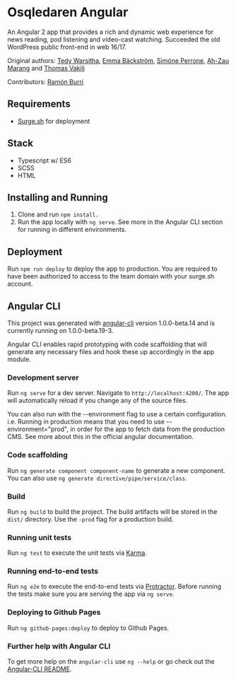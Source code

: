 # Osqledaren Angular
An Angular 2 app that provides a rich and dynamic web experience for news reading, pod listening and video-cast watching. Succeeded the old WordPress public front-end in web 16/17.

Original authors: [Tedy Warsitha](https://github.com/tedyw), [Emma Bäckström](https://github.com/emmabckstrm), [Simóne Perrone](https://github.com/simpison), [Ah-Zau Marang](https://github.com/AZNanoi) and [Thomas Vakili](https://github.com/touzen)

Contributors: [Ramón Burri](https://github.com/eLburro)

## Requirements

- [Surge.sh](https://surge.sh) for deployment

## Stack
- Typescript w/ ES6
- SCSS
- HTML

## Installing and Running

1. Clone and run `npm install.`
2. Run the app locally with `ng serve`. See more in the Angular CLI section for running in different environments.

## Deployment

Run `npm run deploy` to deploy the app to production. You are required to have been authorized to access to the team domain with your surge.sh account.

## Angular CLI

This project was generated with [angular-cli](https://github.com/angular/angular-cli) version 1.0.0-beta.14 and is currently running on 1.0.0-beta.19-3.

Angular CLI enables rapid prototyping with code scaffolding that will generate any necessary files and hook these up accordingly in the app module.

### Development server
Run `ng serve` for a dev server. Navigate to `http://localhost:4200/`. The app will automatically reload if you change any of the source files.

You can also run with the --environment flag to use a certain configuration. i.e. Running in production means that you need to use --environment="prod", in order for the app to fetch data from the production CMS. See more about this in the official angular documentation.

### Code scaffolding

Run `ng generate component component-name` to generate a new component. You can also use `ng generate directive/pipe/service/class`.

### Build

Run `ng build` to build the project. The build artifacts will be stored in the `dist/` directory. Use the `-prod` flag for a production build.

### Running unit tests

Run `ng test` to execute the unit tests via [Karma](https://karma-runner.github.io).

### Running end-to-end tests

Run `ng e2e` to execute the end-to-end tests via [Protractor](http://www.protractortest.org/). 
Before running the tests make sure you are serving the app via `ng serve`.

### Deploying to Github Pages

Run `ng github-pages:deploy` to deploy to Github Pages.

### Further help with Angular CLI

To get more help on the `angular-cli` use `ng --help` or go check out the [Angular-CLI README](https://github.com/angular/angular-cli/blob/master/README.md).
